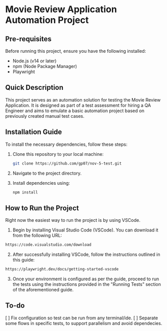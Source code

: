 # Movie Review Application Automation Project

## Pre-requisites

Before running this project, ensure you have the following installed:

- Node.js (v14 or later)
- npm (Node Package Manager)
- Playwright

## Quick Description

This project serves as an automation solution for testing the Movie Review Application. It is designed as part of a test assessment for hiring a QA Engineer and aims to emulate a basic automation project based on previously created manual test cases.

## Installation Guide

To install the necessary dependencies, follow these steps:

1. Clone this repository to your local machine:

   ```bash
   git clone https://github.com/gp07/nov-5-test.git
   ```
2. Navigate to the project directory.
3. Install dependencies using:
   ```bash
   npm install
    ```
## How to Run the Project

Right now the easiest way to run the project is by using VSCode.

1. Begin by installing Visual Studio Code (VSCode). You can download it from the following URL:
```bash
https://code.visualstudio.com/download
```
2. After successfully installing VSCode, follow the instructions outlined in this guide:
```bash
https://playwright.dev/docs/getting-started-vscode
```
3. Once your environment is configured as per the guide, proceed to run the tests using the instructions provided in the "Running Tests" section of the aforementioned guide.
   

## To-do
[  ] Fix configuration so test can be run from any terminal/ide.
[  ] Separate some flows in specific tests, to support parallelism and avoid dependecies.
